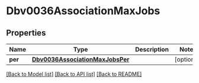 # Dbv0036AssociationMaxJobs

## Properties
Name | Type | Description | Notes
------------ | ------------- | ------------- | -------------
**per** | [**Dbv0036AssociationMaxJobsPer**](Dbv0036AssociationMaxJobsPer.md) |  | [optional] 

[[Back to Model list]](../README.md#documentation-for-models) [[Back to API list]](../README.md#documentation-for-api-endpoints) [[Back to README]](../README.md)


